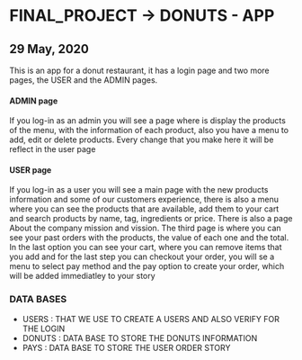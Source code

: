 <h1> FINAL_PROJECT -> DONUTS - APP </h1>
<h2> 29 May, 2020 </h2>

<p> This is an app for a donut restaurant, it has a login page and two more pages,
the USER and the ADMIN pages. <p>

<h4> ADMIN page </h4>
<p> If you log-in as an admin you will see a page where is display the products of the menu, with the information
of each product, also you have a menu to add, edit or delete products. Every change that you make here it will be
reflect in the user page </p>

<h4> USER page </h4>
<p> If you log-in as a user you will see a main page with the new products information and some of our customers
experience, there is also a menu where you can see the products that are available, add them to your cart and search
products by name, tag, ingredients or price. There is also a page About the company mission and vission. The third
page is where you can see your past orders with the products, the value of each one and the total. In the last option
you can see your cart, where you can remove items that you add and for the last step you can checkout your order,
you will se a menu to select pay method and the pay option to create your order, which will be added immediatley to 
your story</p>

<h3> DATA BASES </h3>
<ul>
<li> USERS : THAT WE USE TO CREATE A USERS AND ALSO VERIFY FOR THE LOGIN </li>
<li> DONUTS : DATA BASE TO STORE THE DONUTS INFORMATION </li>
<li> PAYS : DATA BASE TO STORE THE USER ORDER STORY </li>
